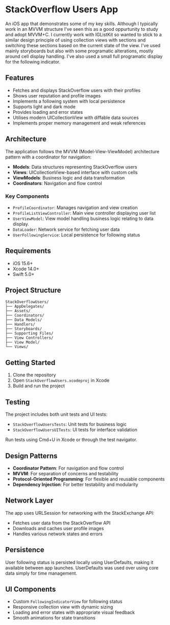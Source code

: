 # StackOverflow Users App

An iOS app that demonstrates some of my key skills. Although I typically work in an MVVM structure I've seen this as a good oppurtunity to study and adopt MVVM+C. I currently work with IGListKit so wanted to stick to a similar design principle of using collection views with sections and switching these sections based on the current state of the view. I've used mainly storyboards but also with some programatic alterations, mostly around cell display handling. I've also used a small full programatic display for the following indicator.

## Features

- Fetches and displays StackOverflow users with their profiles
- Shows user reputation and profile images
- Implements a following system with local persistence
- Supports light and dark mode
- Provides loading and error states
- Utilises modern UICollectionView with diffable data sources
- Implements proper memory management and weak references

## Architecture

The application follows the MVVM (Model-View-ViewModel) architecture pattern with a coordinator for navigation:

- **Models**: Data structures representing StackOverflow users
- **Views**: UICollectionView-based interface with custom cells
- **ViewModels**: Business logic and data transformation
- **Coordinators**: Navigation and flow control

### Key Components

- `ProfileCoordinator`: Manages navigation and view creation
- `ProfileListViewController`: Main view controller displaying user list
- `UserViewModel`: View model handling business logic relating to data display.
- `DataLoader`: Network service for fetching user data
- `UserFollowingService`: Local persistence for following status

## Requirements

- iOS 15.6+
- Xcode 14.0+
- Swift 5.0+

## Project Structure

```
StackOverflowUsers/
├── AppDelegates/
├── Assets/
├── Coordinators/
├── Data Models/
├── Handlers/
├── Storyboards/
├── Supporting Files/
├── View Controllers/
├── View Model/
└── Views/
```

## Getting Started

1. Clone the repository
2. Open `StackOverflowUsers.xcodeproj` in Xcode
3. Build and run the project

## Testing

The project includes both unit tests and UI tests:

- `StackOverflowUsersTests`: Unit tests for business logic
- `StackOverflowUsersUITests`: UI tests for interface validation

Run tests using Cmd+U in Xcode or through the test navigator.

## Design Patterns

- **Coordinator Pattern**: For navigation and flow control
- **MVVM**: For separation of concerns and testability
- **Protocol-Oriented Programming**: For flexible and reusable components
- **Dependency Injection**: For better testability and modularity

## Network Layer

The app uses URLSession for networking with the StackExchange API:
- Fetches user data from the StackOverflow API
- Downloads and caches user profile images
- Handles various network states and errors

## Persistence

User following status is persisted locally using UserDefaults, making it available between app launches. UserDefaults was used over using core data simply for time management.

## UI Components

- Custom `FollowingIndicatorView` for following status
- Responsive collection view with dynamic sizing
- Loading and error states with appropriate visual feedback
- Smooth animations for state transitions
